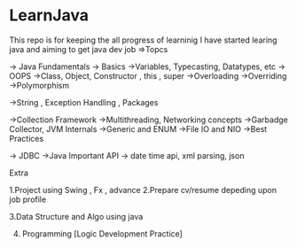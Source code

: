 # LearnJava
This repo is for keeping the all progress of learninig
I have started learing java and aiming to get java dev job
=>Topcs

-> Java Fundamentals
	-> Basics
	->Variables, Typecasting, Datatypes, etc
-> OOPS
	->Class, Object, Constructor , this , super
	->Overloading
	->Overriding
	->Polymorphism
	
->String , Exception Handling , Packages

->Collection Framework
->Multithreading, Networking concepts
->Garbadge Collector, JVM Internals
->Generic and ENUM
->File IO and NIO
->Best Practices

-> JDBC
->Java Important API -> date time api, xml parsing, json 

Extra  

1.Project using Swing , Fx , advance
2.Prepare cv/resume depeding upon job profile

3.Data Structure and Algo using java

4. Programming [Logic Development Practice]
